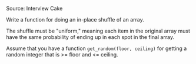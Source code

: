 Source: Interview Cake

Write a function for doing an in-place shuffle of an array.

The shuffle must be "uniform," meaning each item in the original array must have the same probability of ending up in each spot in the final array.

Assume that you have a function `get_random(floor, ceiling)` for getting a random integer that is >= floor and <= ceiling.
